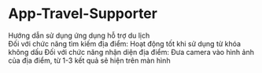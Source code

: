 ﻿# App-Travel-Supporter
Hướng dẫn sử dụng ứng dụng hỗ trợ du lịch </br>
Đối với chức năng tìm kiếm địa điểm: Hoạt động tốt khi sử dụng từ khóa không dấu
Đối với chức năng nhận diện địa điểm: Đưa camera vào hình ảnh của địa điểm, từ 1-3 kết quả sẽ hiện trên màn hình
